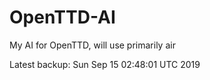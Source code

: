 # OpenTTD-AI
My AI for OpenTTD, will use primarily air

Latest backup: Sun Sep 15 02:48:01 UTC 2019
